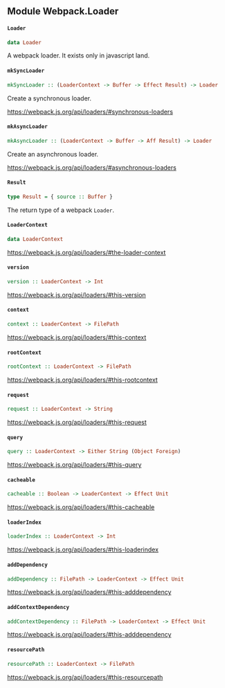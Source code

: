 ## Module Webpack.Loader

#### `Loader`

``` purescript
data Loader
```

A webpack loader. It exists only in javascript land.

#### `mkSyncLoader`

``` purescript
mkSyncLoader :: (LoaderContext -> Buffer -> Effect Result) -> Loader
```

Create a synchronous loader.

https://webpack.js.org/api/loaders/#synchronous-loaders

#### `mkAsyncLoader`

``` purescript
mkAsyncLoader :: (LoaderContext -> Buffer -> Aff Result) -> Loader
```

Create an asynchronous loader.

https://webpack.js.org/api/loaders/#asynchronous-loaders

#### `Result`

``` purescript
type Result = { source :: Buffer }
```

The return type of a webpack `Loader`.

#### `LoaderContext`

``` purescript
data LoaderContext
```

https://webpack.js.org/api/loaders/#the-loader-context

#### `version`

``` purescript
version :: LoaderContext -> Int
```

https://webpack.js.org/api/loaders/#this-version

#### `context`

``` purescript
context :: LoaderContext -> FilePath
```

https://webpack.js.org/api/loaders/#this-context

#### `rootContext`

``` purescript
rootContext :: LoaderContext -> FilePath
```

https://webpack.js.org/api/loaders/#this-rootcontext

#### `request`

``` purescript
request :: LoaderContext -> String
```

https://webpack.js.org/api/loaders/#this-request

#### `query`

``` purescript
query :: LoaderContext -> Either String (Object Foreign)
```

https://webpack.js.org/api/loaders/#this-query

#### `cacheable`

``` purescript
cacheable :: Boolean -> LoaderContext -> Effect Unit
```

https://webpack.js.org/api/loaders/#this-cacheable

#### `loaderIndex`

``` purescript
loaderIndex :: LoaderContext -> Int
```

https://webpack.js.org/api/loaders/#this-loaderindex

#### `addDependency`

``` purescript
addDependency :: FilePath -> LoaderContext -> Effect Unit
```

https://webpack.js.org/api/loaders/#this-adddependency

#### `addContextDependency`

``` purescript
addContextDependency :: FilePath -> LoaderContext -> Effect Unit
```

https://webpack.js.org/api/loaders/#this-adddependency

#### `resourcePath`

``` purescript
resourcePath :: LoaderContext -> FilePath
```

https://webpack.js.org/api/loaders/#this-resourcepath


